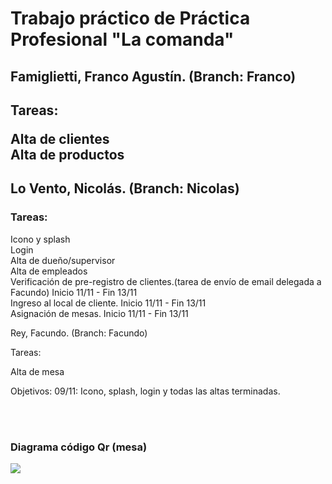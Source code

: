 <h1>Trabajo práctico de Práctica Profesional "La comanda"</h1>

<h2>Famiglietti, Franco Agustín. (Branch: Franco)<h2>

Tareas:

Alta de clientes<br>
Alta de productos



<h2>Lo Vento, Nicolás. (Branch: Nicolas)</h2>

<h3>Tareas:</h3>

Icono y splash<br>
Login<br>
Alta de dueño/supervisor<br>
Alta de empleados<br>
Verificación de pre-registro de clientes.(tarea de envío de email delegada a Facundo) Inicio 11/11 - Fin 13/11<br>
Ingreso al local de cliente. Inicio 11/11 - Fin 13/11<br>
Asignación de mesas. Inicio 11/11 - Fin 13/11<br>



Rey, Facundo. (Branch: Facundo)

Tareas:

Alta de mesa




Objetivos: 09/11: Icono, splash, login y todas las altas terminadas.


<br>
<br>
<h3>Diagrama código Qr (mesa)</h3>
<img src="https://github.com/maxineiner/2019_TP_PPS_Comanda_2_cuatri/blob/master/Diagrama_QR_MESA.jpg"/>
